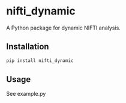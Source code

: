 # nifti_dynamic

A Python package for dynamic NIFTI analysis.

## Installation

```bash
pip install nifti_dynamic
```

## Usage

See example.py


